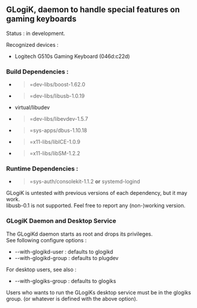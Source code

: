## GLogiK, daemon to handle special features on gaming keyboards

Status : in development.

Recognized devices :
 - Logitech G510s Gaming Keyboard (046d:c22d)

### Build Dependencies :
 - >=dev-libs/boost-1.62.0
 - >=dev-libs/libusb-1.0.19
 - virtual/libudev
 - >=dev-libs/libevdev-1.5.7
 - >=sys-apps/dbus-1.10.18
 - >=x11-libs/libICE-1.0.9
 - >=x11-libs/libSM-1.2.2

### Runtime Dependencies :
 - >=sys-auth/consolekit-1.1.2 **or** systemd-logind

GLogiK is untested with previous versions of each dependency, but it may work.  
libusb-0.1 is not supported. Feel free to report any (non-)working version.

### GLogiK Daemon and Desktop Service
The GLogiKd daemon starts as root and drops its privileges.  
See following configure options :
 - --with-glogikd-user : defaults to glogikd
 - --with-glogikd-group : defaults to plugdev

For desktop users, see also :
 - --with-glogiks-group : defaults to glogiks

Users who wants to run the GLogiKs desktop service must be in the glogiks group.
(or whatever is defined with the above option).

